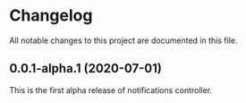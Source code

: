 # Changelog

All notable changes to this project are documented in this file.

## 0.0.1-alpha.1 (2020-07-01)

This is the first alpha release of notifications controller.
